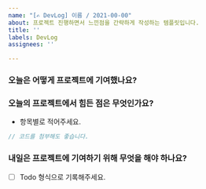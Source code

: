 ```yaml
---
name: "[✍️ DevLog] 이름 / 2021-00-00"
about: 프로젝트 진행하면서 느낀점을 간략하게 작성하는 템플릿입니다.
title: ''
labels: DevLog
assignees: ''

---
```


### 오늘은 어떻게 프로젝트에 기여했나요?

### 오늘의 프로젝트에서 힘든 점은 무엇인가요?
* 항목별로 적어주세요.

```js
// 코드를 첨부해도 좋습니다.
```

### 내일은 프로젝트에 기여하기 위해 무엇을 해야 하나요?
* [ ]  Todo 형식으로 기록해주세요.
